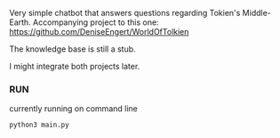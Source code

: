 
Very simple chatbot that answers questions regarding Tokien's Middle-Earth.
Accompanying project to this one: https://github.com/DeniseEngert/WorldOfTolkien

The knowledge base is still a stub.

I might integrate both projects later.

### RUN
currently running on command line
```
python3 main.py
```
